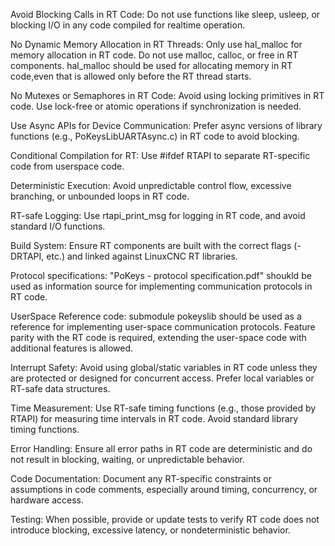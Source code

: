 Avoid Blocking Calls in RT Code:
Do not use functions like sleep, usleep, or blocking I/O in any code compiled for realtime operation.

No Dynamic Memory Allocation in RT Threads:
Only use hal_malloc for memory allocation in RT code. Do not use malloc, calloc, or free in RT components.
hal_malloc should be used for allocating memory in RT code,even that is allowed only before the RT thread starts.


No Mutexes or Semaphores in RT Code:
Avoid using locking primitives in RT code. Use lock-free or atomic operations if synchronization is needed.

Use Async APIs for Device Communication:
Prefer async versions of library functions (e.g., PoKeysLibUARTAsync.c) in RT code to avoid blocking.

Conditional Compilation for RT:
Use #ifdef RTAPI to separate RT-specific code from userspace code.

Deterministic Execution:
Avoid unpredictable control flow, excessive branching, or unbounded loops in RT code.

RT-safe Logging:
Use rtapi_print_msg for logging in RT code, and avoid standard I/O functions.

Build System:
Ensure RT components are built with the correct flags (-DRTAPI, etc.) and linked against LinuxCNC RT libraries.

Protocol specifications:
"PoKeys - protocol specification.pdf" shoukld be used as information source for implementing communication protocols in RT code.

UserSpace Reference code:
submodule pokeyslib should be used as a reference for implementing user-space communication protocols. Feature parity with the RT code is required, extending the user-space code with additional features is allowed.

Interrupt Safety:
Avoid using global/static variables in RT code unless they are protected or designed for concurrent access. Prefer local variables or RT-safe data structures.

Time Measurement:
Use RT-safe timing functions (e.g., those provided by RTAPI) for measuring time intervals in RT code. Avoid standard library timing functions.

Error Handling:
Ensure all error paths in RT code are deterministic and do not result in blocking, waiting, or unpredictable behavior.

Code Documentation:
Document any RT-specific constraints or assumptions in code comments, especially around timing, concurrency, or hardware access.

Testing:
When possible, provide or update tests to verify RT code does not introduce blocking, excessive latency, or nondeterministic behavior.